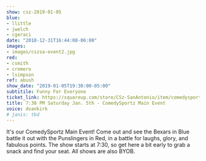 ```yaml
---
show: csz-2019-01-05
blue:
- llittle
- jwelch
- cgeraci
date: "2018-12-31T16:44:08-06:00"
images:
- images/cszsa-event2.jpg
red:
- csmith
- cromero
- lsimpson
ref: abush
show_date: "2019-01-05T19:30:00-05:00"
subtitile: Funny For Everyone
ticket_link: https://squareup.com/store/CSz-SanAntonio/item/comedysportz-saturday-night-15
title: 7:30 PM Saturday Jan. 5th - ComedySportz Main Event
voice: dvankirk
# janis: tbd
---
```


It's our ComedySportz Main Event! Come out and see the Bexars in Blue battle it out with the Punslingers in Red, in a battle for laughs, glory, and fabulous points. The show starts at 7:30, so get here a bit early to grab a snack and find your seat. All shows are also BYOB.
